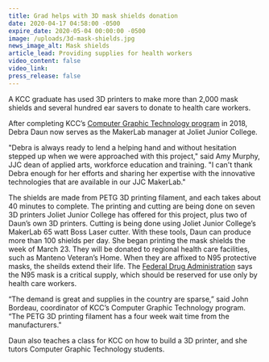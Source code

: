 ```yaml
---
title: Grad helps with 3D mask shields donation
date: 2020-04-17 04:58:00 -0500
expire_date: 2020-05-04 00:00:00 -0500
image: /uploads/3d-mask-shields.jpg
news_image_alt: Mask shields
article_lead: Providing supplies for health workers
video_content: false
video_link:
press_release: false
---
```


A KCC graduate has used 3D printers to make more than 2,000 mask shields and several hundred ear savers to donate to health care workers.

After completing KCC’s [Computer Graphic Technology program](https://nam03.safelinks.protection.outlook.com/?url=http%3A%2F%2Fkcc.smartcatalogiq.com%2Fcurrent%2FAcademic-Catalog%2FPrograms-of-Study-by-Area%2FComputer-Technology&amp;data=02%7C01%7Cblarge%40jjc.edu%7Cdcaa1269e9d04c0c525308d7dfdb963e%7C581e94de7e2f4d699d5f791d2fb8f31a%7C0%7C1%7C637224006529138520&amp;sdata=Nda8av41ZgndsQVJyy57eLl7k0NPDC6nry3A6KhjkRg%3D&amp;reserved=0) in 2018, Debra Daun now serves as the MakerLab manager at Joliet Junior College.

"Debra is always ready to lend a helping hand and without hesitation stepped up when we were approached with this project," said Amy Murphy, JJC dean of applied arts, workforce education and training. "I can't thank Debra enough for her efforts and sharing her expertise with the innovative technologies that are available in our JJC MakerLab."

The shields are made from PETG 3D printing filament, and each takes about 40 minutes to complete. The printing and cutting are being done on seven 3D printers Joliet Junior College has offered for this project, plus two of Daun’s own 3D printers. Cutting is being done using Joliet Junior College’s MakerLab 65 watt Boss Laser cutter. With these tools, Daun can produce more than 100 shields per day. She began printing the mask shields the week of March 23. They will be donated to regional health care facilities, such as Manteno Veteran’s Home. When they are affixed to N95 protective masks, the sheilds extend their life. The [Federal Drug Administration](https://nam03.safelinks.protection.outlook.com/?url=https%3A%2F%2Fwww.fda.gov%2Fmedical-devices%2Fpersonal-protective-equipment-infection-control%2Fn95-respirators-and-surgical-masks-face-masks&amp;data=02%7C01%7Cblarge%40jjc.edu%7Cdcaa1269e9d04c0c525308d7dfdb963e%7C581e94de7e2f4d699d5f791d2fb8f31a%7C0%7C1%7C637224006529148518&amp;sdata=y7F%2FywhgBPaxMBghA1UTKLyrkwpz0RpUGa5jxt1mjeo%3D&amp;reserved=0) says the N95 mask is a critical supply, which should be reserved for use only by health care workers.

“The demand is great and supplies in the country are sparse,” said John Bordeau, coordinator of KCC’s Computer Graphic Technology program. “The PETG 3D printing filament has a four week wait time from the manufacturers."

Daun also teaches a class for KCC on how to build a 3D printer, and she tutors Computer Graphic Technology students.